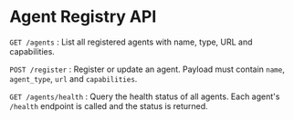 # Agent Registry API

`GET /agents`
: List all registered agents with name, type, URL and capabilities.

`POST /register`
: Register or update an agent. Payload must contain
  `name`, `agent_type`, `url` and `capabilities`.

`GET /agents/health`
: Query the health status of all agents. Each agent's `/health`
  endpoint is called and the status is returned.
